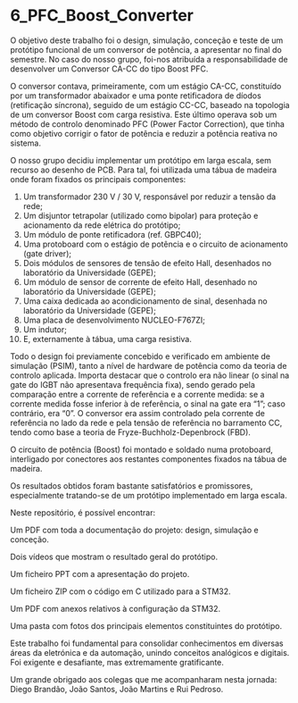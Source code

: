# 6_PFC_Boost_Converter

O objetivo deste trabalho foi o design, simulação, conceção e teste de um protótipo funcional de um conversor de potência, a apresentar no final do semestre. No caso do nosso grupo, foi-nos atribuída a responsabilidade de desenvolver um Conversor CA-CC do tipo Boost PFC.

O conversor contava, primeiramente, com um estágio CA-CC, constituído por um transformador abaixador e uma ponte retificadora de díodos (retificação síncrona), seguido de um estágio CC-CC, baseado na topologia de um conversor Boost com carga resistiva. Este último operava sob um método de controlo denominado PFC (Power Factor Correction), que tinha como objetivo corrigir o fator de potência e reduzir a potência reativa no sistema.

O nosso grupo decidiu implementar um protótipo em larga escala, sem recurso ao desenho de PCB. Para tal, foi utilizada uma tábua de madeira onde foram fixados os principais componentes:

1. Um transformador 230 V / 30 V, responsável por reduzir a tensão da rede;
2. Um disjuntor tetrapolar (utilizado como bipolar) para proteção e acionamento da rede elétrica do protótipo;
3. Um módulo de ponte retificadora (ref. GBPC40);
4. Uma protoboard com o estágio de potência e o circuito de acionamento (gate driver);
5. Dois módulos de sensores de tensão de efeito Hall, desenhados no laboratório da Universidade (GEPE);
6. Um módulo de sensor de corrente de efeito Hall, desenhado no laboratório da Universidade (GEPE);
7. Uma caixa dedicada ao acondicionamento de sinal, desenhada no laboratório da Universidade (GEPE);
8. Uma placa de desenvolvimento NUCLEO-F767ZI;
9. Um indutor;
10. E, externamente à tábua, uma carga resistiva.

Todo o design foi previamente concebido e verificado em ambiente de simulação (PSIM), tanto a nível de hardware de potência como da teoria de controlo aplicada. Importa destacar que o controlo era não linear (o sinal na gate do IGBT não apresentava frequência fixa), sendo gerado pela comparação entre a corrente de referência e a corrente medida: se a corrente medida fosse inferior à de referência, o sinal na gate era “1”; caso contrário, era “0”. O conversor era assim controlado pela corrente de referência no lado da rede e pela tensão de referência no barramento CC, tendo como base a teoria de Fryze-Buchholz-Depenbrock (FBD).

O circuito de potência (Boost) foi montado e soldado numa protoboard, interligado por conectores aos restantes componentes fixados na tábua de madeira.

Os resultados obtidos foram bastante satisfatórios e promissores, especialmente tratando-se de um protótipo implementado em larga escala.

Neste repositório, é possível encontrar:

Um PDF com toda a documentação do projeto: design, simulação e conceção.

Dois vídeos que mostram o resultado geral do protótipo.

Um ficheiro PPT com a apresentação do projeto.

Um ficheiro ZIP com o código em C utilizado para a STM32.

Um PDF com anexos relativos à configuração da STM32.

Uma pasta com fotos dos principais elementos constituintes do protótipo.

Este trabalho foi fundamental para consolidar conhecimentos em diversas áreas da eletrónica e da automação, unindo conceitos analógicos e digitais. Foi exigente e desafiante, mas extremamente gratificante.

Um grande obrigado aos colegas que me acompanharam nesta jornada: Diego Brandão, João Santos, João Martins e Rui Pedroso.
